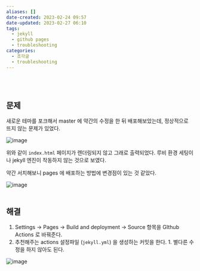 ```yaml
---
aliases: []
date-created: 2023-02-24 09:57
date-updated: 2023-02-27 06:10
tags:
  - jekyll
  - github pages
  - troubleshooting
categories:
  - 조각글
  - troubleshooting
---
```

<br><br>
## 문제

새로운 테마를 포크해서 master 에 약간의 수정을 한 뒤 배포해보았는데, 정상적으로 뜨지 않는 문제가 있었다.

![image](https://s3.ap-northeast-2.amazonaws.com/donkeyadonkey-assets/img/25e0690caa0c0012191e372ea90908e2.png)

위와 같이 `index.html` 페이지가 렌더링되지 않고 그래로 출력되었다. 루비 환경 세팅이나 jekyll 엔진이 작동하지 않는 것으로 보였다.

약간 서치해보니 pages 에 배포하는 방법에 변경점이 있는 것 같았다.

![image](https://s3.ap-northeast-2.amazonaws.com/donkeyadonkey-assets/img/7fbc46ecc84dc8db0f268e1dfcb34e27.png)
<br><br>
## 해결

1. Settings -> Pages -> Build and deployment -> Source 항목을 GIthub Actions 로 바꿔준다.
2. 추천해주는 actions 설정파일 (`jekyll.yml`) 을 생성하는 커밋을 한다.
		1. 별다른 수정을 하지 않아도 된다.

![image](https://s3.ap-northeast-2.amazonaws.com/donkeyadonkey-assets/img/8fffc575e1573cea16fe143233e21341.png)
